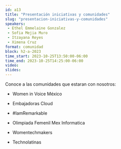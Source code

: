 ```yaml
---
id: a13
title: "Presentación iniciativas y comunidades"
slug: "presentacion-iniciativas-y-comunidades"
speakers:
 - Ethel Emmelaine Gonzalez
 - Sofia Mejia Muro
 - Itzayana Reyes
 - Ximena Cruz
format: comunidad
block: h2-a-2023
time_start: 2023-10-25T13:50:00-06:00
time_end: 2023-10-25T14:25:00-06:00
video:
slides:
---
```


Conoce a las comunidades que estaran con nosotros:

 * Women in Voice México

 * Embajadoras Cloud

 * #IamRemarkable

 * Olimpiada Femenil Mex Informatica 

 * Womentechmakers

 * Technolatinas